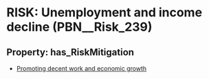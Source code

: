 # RISK: __Unemployment and income decline__ (PBN__Risk_239)

## Property: has_RiskMitigation

* [Promoting decent work and economic growth](PBN__RiskMitigation_288)

